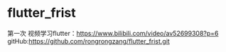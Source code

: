 # flutter_frist
第一次 视频学习flutter：https://www.bilibili.com/video/av52699308?p=6
gitHub:https://github.com/rongrongzang/flutter_frist.git
